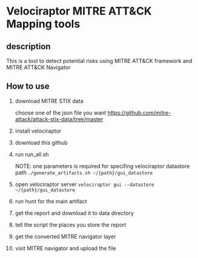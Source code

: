 # Velociraptor MITRE ATT&CK Mapping tools
## description
This is a tool to detect potential risks using MITRE ATT&CK framework and MITRE ATT&CK Navigator

## How to use
1. download MITRE STIX data


    choose one of the json file you want
    https://github.com/mitre-attack/attack-stix-data/tree/master

2. install velociraptor 
3. download this github
4. run run_all.sh


    NOTE: one parameters is required for specifing velociraptor datastore path
    `./generate_artifacts.sh ~/{path}/gui_datastore`
5. open velociraptor server
    `velociraptor gui --datastore ~/{path}/gui_datastore`
6. run hunt for the main artifact
7. get the report and download it to data directory
8. tell the script the places you store the report
9. get the converted MITRE navigator layer
10. visit MITRE navigator and upload the file
